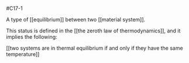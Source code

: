 #C17-1 

A type of [[equilibrium]] between two [[material system]].

This status is defined in the [[the zeroth law of thermodynamics]], and it implies the following:

[[two systems are in thermal equilibrium if and only if they have the same temperature]]

